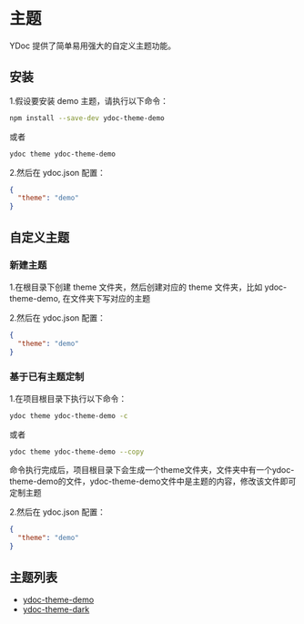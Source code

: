 # 主题
YDoc 提供了简单易用强大的自定义主题功能。

## 安装

1.假设要安装 demo 主题，请执行以下命令：
```bash
npm install --save-dev ydoc-theme-demo
```
或者
```bash
ydoc theme ydoc-theme-demo
```

2.然后在 ydoc.json 配置：

```json
{
  "theme": "demo"
}
```

## 自定义主题

### 新建主题

1.在根目录下创建 theme 文件夹，然后创建对应的 theme 文件夹，比如 ydoc-theme-demo, 在文件夹下写对应的主题

2.然后在 ydoc.json 配置：

```json
{
  "theme": "demo"
}
```

### 基于已有主题定制

1.在项目根目录下执行以下命令：
```bash
ydoc theme ydoc-theme-demo -c
```
或者
```bash
ydoc theme ydoc-theme-demo --copy
```
命令执行完成后，项目根目录下会生成一个theme文件夹，文件夹中有一个ydoc-theme-demo的文件，ydoc-theme-demo文件中是主题的内容，修改该文件即可定制主题

2.然后在 ydoc.json 配置：

```json
{
  "theme": "demo"
}
```

## 主题列表

- [ydoc-theme-demo](https://www.npmjs.com/package/ydoc-theme-demo)
- [ydoc-theme-dark](https://www.npmjs.com/package/ydoc-theme-dark)